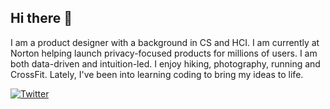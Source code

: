 ## Hi there 👋

I am a product designer with a background in CS and HCI. I am currently at Norton helping launch privacy-focused products for millions of users. I am both data-driven and intuition-led. I enjoy hiking, photography, running and CrossFit. Lately, I've been into learning coding to bring my ideas to life.

[![Twitter](https://img.shields.io/badge/Twitter-%40yourusername-blue)](https://twitter.com/hariamogh)
